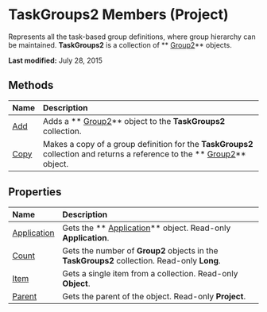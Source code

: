 
# TaskGroups2 Members (Project)
Represents all the task-based group definitions, where group hierarchy can be maintained.  **TaskGroups2** is a collection of ** [Group2](a7a61fa4-e752-006e-a47e-03987b04f01c.md)** objects.

 **Last modified:** July 28, 2015


## Methods



|**Name**|**Description**|
|:-----|:-----|
| [Add](2f7a39a4-527f-1355-f3d0-4d5e674bf00c.md)|Adds a  ** [Group2](a7a61fa4-e752-006e-a47e-03987b04f01c.md)** object to the **TaskGroups2** collection.|
| [Copy](7afc3518-e5bb-52be-0a45-edb436381250.md)|Makes a copy of a group definition for the  **TaskGroups2** collection and returns a reference to the ** [Group2](a7a61fa4-e752-006e-a47e-03987b04f01c.md)** object.|

## Properties



|**Name**|**Description**|
|:-----|:-----|
| [Application](240bf732-0f99-35d0-503a-812f89719f85.md)|Gets the  ** [Application](8eb91712-7784-a102-38c0-19bb056c27e9.md)** object. Read-only **Application**.|
| [Count](9865c194-f261-f2b3-29ff-bd399dff4bdb.md)|Gets the number of  **Group2** objects in the **TaskGroups2** collection. Read-only **Long**.|
| [Item](62a5a8d4-e72d-075b-a80d-07539f2a3ca8.md)|Gets a single item from a collection. Read-only  **Object**.|
| [Parent](309b4145-df2d-9d11-c807-3e8e409ee979.md)|Gets the parent of the object. Read-only  **Project**.|
